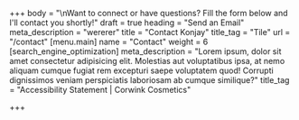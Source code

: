 +++
body = "\nWant to connect or have questions? Fill the form below and I'll contact you shortly!"
draft = true
heading = "Send an Email"
meta_description = "wererer"
title = "Contact Konjay"
title_tag = "Tile"
url = "/contact"
[menu.main]
name = "Contact"
weight = 6
[search_engine_optimization]
meta_description = "Lorem ipsum, dolor sit amet consectetur adipisicing elit. Molestias aut voluptatibus ipsa, at nemo aliquam cumque fugiat rem excepturi saepe voluptatem quod! Corrupti dignissimos veniam perspiciatis laboriosam ab cumque similique?"
title_tag = "Accessibility Statement | Corwink Cosmetics"

+++
